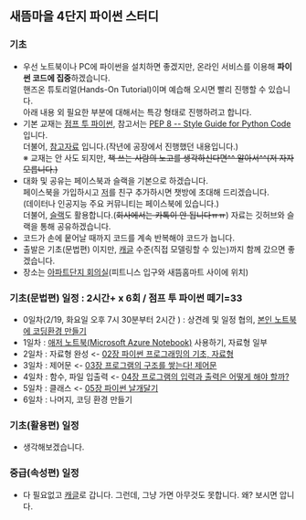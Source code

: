 ## 새뜸마을 4단지 파이썬 스터디
### 기초
- 우선 노트북이나 PC에 파이썬을 설치하면 좋겠지만, 온라인 서비스를 이용해 <b>파이썬 코드에 집중</b>하겠습니다.   
  핸즈온 튜토리얼(Hands-On Tutorial)이며 예습해 오시면 빨리 진행할 수 있습니다.  
  아래 내용 외 필요한 부분에 대해서는 특강 형태로 진행하려고 합니다.  
- 기본 교재는 [점프 투 파이썬](https://wikidocs.net/book/1), 참고서는 [PEP 8 -- Style Guide for Python Code](https://www.python.org/dev/peps/pep-0008/) 입니다.  
  더불어, [참고자료](https://github.com/ur1ove/KEIML/tree/master/Python_2018-1) 입니다.(작년에 공장에서 진행했던 내용입니다.)  
  ※ 교재는 안 사도 되지만, ~~책 쓰는 사람의 노고를 생각하신다면^^ 알아서^^(저 자자 모릅니다.)~~
- 대화 및 공유는 페이스북과 슬랙을 기본으로 하겠습니다.  
  페이스북을 가입하시고 [저](https://www.facebook.com/ur1ove)를 친구 추가하시면 챗방에 초대해 드리겠습니다.  
  (데이터나 인공지능 주요 커뮤니티는 페이스북에 있습니다.)  
  더불어, [슬랙](https://sddcode.slack.com)도 활용합니다.(~~회사에서는 카톡이 안 됩니다ㅠㅠ~~) 자료는 깃허브와 슬랙을 통해 공유하겠습니다.  
- 코드가 손에 뭍어날 때까지 코드를 계속 반복해야 코드가 늡니다.  
- 출발은 기초(문법편) 이지만, [캐글](https://www.kaggle.com/) 수준(직접 모델링할 수 있는)까지 함께 갔으면 좋겠습니다.
- 장소는 [아파트단지 회의실](img/회의실_위치.jpg)(피트니스 입구와 새뜸홈마트 사이에 위치)
### 기초(문법편) 일정 : 2시간+ x 6회 / 점프 투 파이썬 떼기=33
- 0일차(2/19, 화요일 오후 7시 30분부터 2시간 ) : 상견례 및 일정 협의, [본인 노트북에 코딩환경 만들기](https://github.com/ur1ove/KEIML/blob/master/Python_2018-1/01_Download_Anaconda.md)  
- 1일차 : [애저 노트북(Microsoft Azure Notebook)](https://notebooks.azure.com/) 사용하기, 자료형 일부
- 2일차 : 자료형 완성 <- [02장 파이썬 프로그래밍의 기초, 자료형](https://wikidocs.net/11)
- 3일차 : 제어문 <- [03장 프로그램의 구조를 쌓는다! 제어문](https://wikidocs.net/19)
- 4일차 : 함수, 파일 입출력 <- [04장 프로그램의 입력과 출력은 어떻게 해야 할까?](https://wikidocs.net/23)
- 5일차 : 클래스 <- [05장 파이썬 날개달기](https://wikidocs.net/27)
- 6일차 : 나머지, 코딩 환경 만들기
### 기초(활용편) 일정
- 생각해보겠습니다.
### 중급(속성편) 일정
- 다 필요없고 [캐글](https://www.kaggle.com/)로 갑니다. 그런데, 그냥 가면 아무것도 못합니다. 왜? 보시면 압니다.
